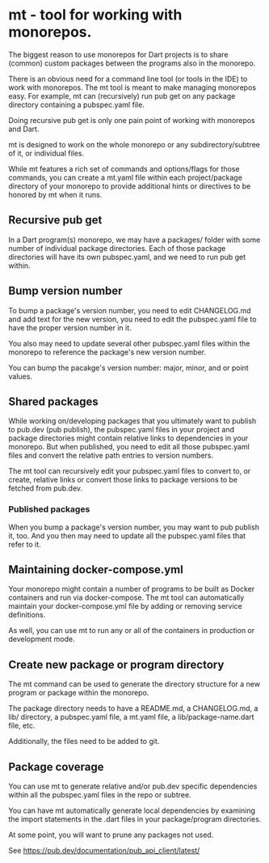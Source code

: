 # mt - tool for working with monorepos.

The biggest reason to use monorepos for Dart projects is to share (common) custom packages between the programs also in the monorepo.

There is an obvious need for a command line tool (or tools in the IDE) to work with monorepos. The mt tool is meant to make managing monorepos easy. For example, mt can (recursively) run pub get on any package directory containing a pubspec.yaml file.

Doing recursive pub get is only one pain point of working with monorepos and Dart.

mt is designed to work on the whole monorepo or any subdirectory/subtree of it, or individual files.

While mt features a rich set of commands and options/flags for those commands, you can create a mt.yaml file within each project/package directory of your monorepo to provide additional hints or directives to be honored by mt when it runs.

## Recursive pub get

In a Dart program(s) monorepo, we may have a packages/ folder with some number of individual package directories. Each of those package directories will have its own pubspec.yaml, and we need to run pub get within.

## Bump version number

To bump a package's version number, you need to edit CHANGELOG.md and add text for the new version, you need to edit the pubspec.yaml file to have the proper version number in it.

You also may need to update several other pubspec.yaml files within the monorepo to reference the package's new version number.

You can bump the pacakge's version number: major, minor, and or point values.

## Shared packages

While working on/developing packages that you ultimately want to publish to pub.dev (pub publish), the pubspec.yaml files in your project and package directories might contain relative links to dependencies in your monorepo. But when published, you need to edit all those pubspec.yaml files and convert the relative path entries to version numbers.

The mt tool can recursively edit your pubspec.yaml files to convert to, or create, relative links or convert those links to package versions to be fetched from pub.dev.

### Published packages

When you bump a package's version number, you may want to pub publish it, too. And you then may need to update all the pubspec.yaml files that refer to it.

## Maintaining docker-compose.yml

Your monorepo might contain a number of programs to be built as Docker containers and run via docker-compose.  The mt tool can automatically maintain your docker-compose.yml file by adding or removing service definitions.

As well, you can use mt to run any or all of the containers in production or development mode.

## Create new package or program directory

The mt command can be used to generate the directory structure for a new program or package within the monorepo.

The package directory needs to have a README.md, a CHANGELOG.md, a lib/ directory, a pubspec.yaml file, a mt.yaml file, a lib/package-name.dart file, etc.

Additionally, the files need to be added to git.

## Package coverage

You can use mt to generate relative and/or pub.dev specific dependencies within all the pubspec.yaml files in the repo or subtree.

You can have mt automatically generate local dependencies by examining the import statements in the .dart files in your package/program directories.

At some point, you will want to prune any packages not used.

See https://pub.dev/documentation/pub_api_client/latest/


